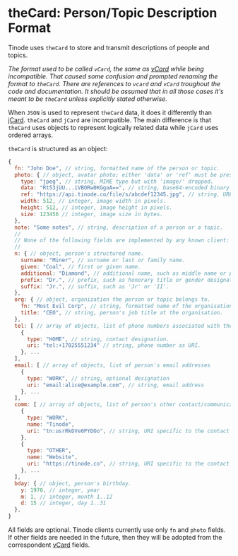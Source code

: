 # theCard: Person/Topic Description Format

Tinode uses `theCard` to store and transmit descriptions of people and topics.

_The format used to be called `vCard`, the same as [vCard](https://www.rfc-editor.org/rfc/rfc6350.txt) while being incompatible. That caused some confusion and prompted renaming the format to `theCard`. There are references to `vcard` and `vCard` troughout the code and documentation. It should be assumed that in all those cases it's meant to be `theCard` unless explicitly stated otherwise._

When `JSON` is used to represent `theCard` data, it does it differently than [jCard](https://tools.ietf.org/html/rfc7095). `theCard` and `jCard` are incompatible. The main difference is that `theCard` uses objects to represent logically related data while `jCard` uses ordered arrays.

`theCard` is structured as an object:

```js
{
  fn: "John Doe", // string, formatted name of the person or topic.
  photo: { // object, avatar photo; either 'data' or 'ref' must be present, all other fields are optional.
    type: "jpeg", // string, MIME type but with 'image/' dropped.
    data: "Rt53jUU...iVBORw0KGgoA==", // string, base64-encoded binary image data
    ref: "https://api.tinode.co/file/s/abcdef12345.jpg", // string, URL of the image.
    width: 512, // integer, image width in pixels.
    height: 512, // integer, image height in pixels.
    size: 123456 // integer, image size in bytes.
  },
  note: "Some notes", // string, description of a person or a topic.
  //
  // None of the following fields are implemented by any known client:
  //
  n: { // object, person's structured name.
    surname: "Miner", // surname or last or family name.
    given: "Coal", // first or given name.
    additional: "Diamond", // additional name, such as middle name or patronymic.
    prefix: "Dr.", // prefix, such as honorary title or gender designation.
    suffix: "Jr.", // suffix, such as 'Jr' or 'II'.
  },
  org: { // object, organization the person or topic belongs to.
    fn: "Most Evil Corp", // string, formatted name of the organisation.
    title: "CEO", // string, person's job title at the organisation.
  },
  tel: [ // array of objects, list of phone numbers associated with the person or topic.
    {
      type: "HOME", // string, contact designation.
      uri: "tel:+17025551234" // string, phone number as URI.
    }, ...
  ],
  email: [ // array of objects, list of person's email addresses
    {
      type: "WORK", // string, optional designation
      uri: "email:alice@example.com", // string, email address
    }, ...
  ],
  comm: [ // array of objects, list of person's other contact/communication options.
    {
      type: "WORK",
      name: "Tinode",
      uri: "tn:usrRkDVe0PYDOo", // string, URI specific to the contact type.
    },
    {
      type: "OTHER",
      name: "Website",
      uri: "https://tinode.co", // string, URI specific to the contact type.
    }, ...
  ],
  bday: { // object, person's birthday.
    y: 1970, // integer, year
    m: 1, // integer, month 1..12
    d: 15 // integer, day 1..31
  },
}
```

All fields are optional. Tinode clients currently use only `fn` and `photo` fields. If other fields are needed in the future,
then they will be adopted from the correspondent [vCard](https://www.rfc-editor.org/rfc/rfc6350.txt) fields.
